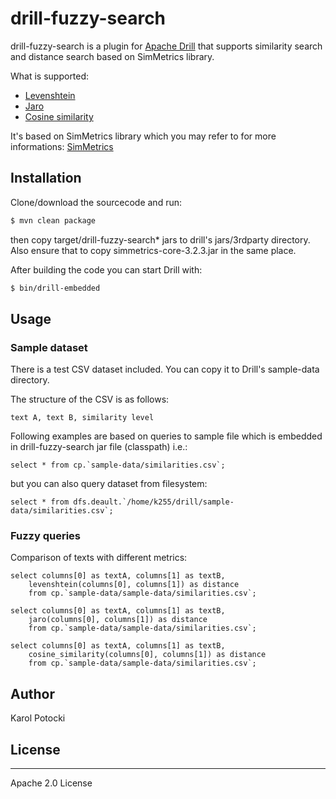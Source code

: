 # drill-fuzzy-search

drill-fuzzy-search is a plugin for [Apache Drill] that supports similarity search and distance search based on SimMetrics library.

What is supported:
  - [Levenshtein]
  - [Jaro]
  - [Cosine similarity]

It's based on SimMetrics library which you may refer to for more informations: [SimMetrics]

## Installation
Clone/download the sourcecode and run:
```sh
$ mvn clean package
```
then copy target/drill-fuzzy-search* jars to drill's jars/3rdparty directory. Also ensure that to copy simmetrics-core-3.2.3.jar in the same place.

After building the code you can start Drill with:
```sh
$ bin/drill-embedded
```

## Usage

### Sample dataset

There is a test CSV dataset included. You can copy it to Drill's sample-data directory.

The structure of the CSV is as follows:
```
text A, text B, similarity level
```

Following examples are based on queries to sample file which is embedded in drill-fuzzy-search jar file (classpath) i.e.:
```
select * from cp.`sample-data/similarities.csv`;
```

but you can also query dataset from filesystem:
```
select * from dfs.deault.`/home/k255/drill/sample-data/similarities.csv`;
```

### Fuzzy queries

Comparison of texts with different metrics:
```
select columns[0] as textA, columns[1] as textB, 
	levenshtein(columns[0], columns[1]) as distance
    from cp.`sample-data/sample-data/similarities.csv`;
```

```
select columns[0] as textA, columns[1] as textB, 
	jaro(columns[0], columns[1]) as distance
    from cp.`sample-data/sample-data/similarities.csv`;
```

```
select columns[0] as textA, columns[1] as textB, 
	cosine_similarity(columns[0], columns[1]) as distance
    from cp.`sample-data/sample-data/similarities.csv`;
```

## Author

Karol Potocki

## License
----

Apache 2.0 License


   [Apache Drill]: <https://drill.apache.org>
   [Apache Big Data]: <http://events.linuxfoundation.org/events/apache-big-data-europe>
   [my fork of Apache Drill with drill-gis]: <https://github.com/k255/drill.git>
   [SimMetrics]: <https://github.com/Simmetrics/simmetrics>
   [Levenshtein]: <https://en.wikipedia.org/wiki/Levenshtein_distance>
   [Jaro]: <https://en.wikipedia.org/wiki/Jaro%E2%80%93Winkler_distance>
   [Cosine similarity]: <https://en.wikipedia.org/wiki/Cosine_similarity>